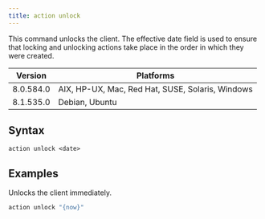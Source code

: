 ```yaml
---
title: action unlock
---
```


This command unlocks the client. The effective date field is used to ensure that
locking and unlocking actions take place in the order in which they were
created.

Version | Platforms
--- | ---
8.0.584.0 | AIX, HP-UX, Mac, Red Hat, SUSE, Solaris, Windows
8.1.535.0 | Debian, Ubuntu

## Syntax

    action unlock <date>

## Examples

Unlocks the client immediately.

```actionscript
action unlock "{now}"
```
